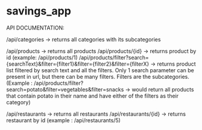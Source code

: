 # savings_app

API DOCUMENTATION:

/api/categories -> returns all categories with its subcategories

/api/products -> returns all products
/api/products/{id} -> returns product by id (example: /api/products/1)
/api/products/filter?search={searchText}&filter={filter1}&filter={filter2}&filter={filterX} -> returns product list filtered by search text and all the filters.
Only 1 search parameter can be present in url, but there can be many filters. Filters are the subcategories. (Example : /api/products/filter?search=potato&filter=vegetables&filter=snacks ->
would return all products that contain potato in their name and have either of the filters as their category)

/api/restaurants -> returns all restaurants
/api/restaurants/{id} -> returns restaurant by id (example : /api/restaurants/5)

